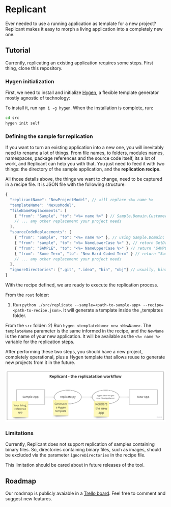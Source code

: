 # Replicant

Ever needed to use a running application as template for a new project? Replicant makes it easy to morph a living application into a completely new one.

## Tutorial

Currently, replicating an existing application requires some steps. First thing, clone this repository.

### Hygen initialization

First, we need to install and initialize [Hygen](https://www.hygen.io), a flexible template generator mostly agnostic of technology:

To install it, run `npm i -g hygen`. When the installation is complete, run:

```sh
cd src
hygen init self
```

### Defining the sample for replication

If you want to turn an existing application into a new one, you will inevitably need to rename a lot of things. From file names, to folders, modules names, namespaces, package references and the source code itself, its a lot of work, and Replicant can help you with that. You just need to feed it with two things: the directory of the sample application, and the **replication recipe**.

All those details above, the things we want to change, need to be captured in a recipe file. It is JSON file with the following structure:

```javascript
{
  "replicantName": "NewProjectModel", // will replace <%= name %>
  "templateName": "NexusModel",
  "fileNameReplacements": [
    { "from": "Sample", "to": "<%= name %>" } // Sample.Domain.Customer -> NewName.Domain.Customer
    // ... any other replacement your project needs
  ],
  "sourceCodeReplacements": [
    { "from": "Sample", "to": "<%= name %>" }, // using Sample.Domain; -> using NewName.Domain;
    { "from": "sample", "to": "<%= NameLowerCase %>" }, // return GetDatabase("sample"); -> return GetDatabase("newname");
    { "from": "SAMPLE", "to": "<%= NameUpperCase %>" } // return "SAMPLE"; -> return "NEWNAME";
    { "from": "Some Term", "to": "New Hard Coded Term" } // return "Some Term"; -> return "New Hard Coded Term";
    // ... any other replacement your project needs
  ],
  "ignoreDirectories": [".git", ".idea", "bin", "obj"] // usually, binary directories
}
```

With the recipe defined, we are ready to execute the replication process.

From the `root` folder:
1) Run `python ./src/replicate --sample=<path-to-sample-app> --recipe=<path-to-recipe.json>`. It will generate a template inside the _templates folder.

From the `src` folder:
2) Run `hygen <templateName> new <NewName>`. The `templateName` parameter is the same informed in the recipe, and the `NewName` is the name of your new application. It will be available as the `<%= name %>` variable for the replication steps.

After performing these two steps, you should have a new project, completely operational, plus a Hygen template that allows reuse to generate new projects from it in the future.

![Replication workflow](/docs/img/workflow.jpg)

### Limitations

Currently, Replicant does not support replication of samples containing binary files. So, directories containing binary files, such as images, should be excluded via the parameter `ignoreDirectories` in the recipe file.

This limitation should be cared about in future releases of the tool.

## Roadmap

Our roadmap is publicly avaiable in a [Trello board](https://trello.com/b/T9khQD2v/replicant-roadmap). Feel free to comment and suggest new features.
